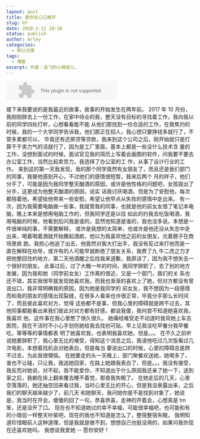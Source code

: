 ```yaml
---
layout: post
title: 爱你在心口难开
slug: hf
date: 2020-2-12 10:10
status: publish
author: Arley
categories: 
  - 默认分类
tags: 
  - 博客
excerpt: 作者：会飞的小裤衩儿.
---
```



<embed src="//music.163.com/style/swf/widget.swf?sid=1417885112&type=2&auto=1&width=278&height=32" width="298" height="52"  allowNetworking="all"></embed>

接下来我要说的是我最近的故事，故事的开始发生在两年前。
2017 年 10 月份，我刚刚辞去上一份工作，在家中待业的我，整天没有目标的寻找着工作，我向我以前的同学四处打听，心想看看能不能
从他们那找到一份合适的工作，在我焦灼的时候，我的一个大学同学告诉我，他们那正在招人，我心想只要挣钱多就行了，不管多累都可以，
毕竟还有还房贷等贷款，我来到这个公司之后，刚开始就只是打算干干卖力气的活就行了，因为是工厂里面，基本上都是一些没什么技术含
量的工作，没想到面试的时候，面试官见我的简历上写着会画图的软件，问我要不要去办公室工作，当然比起卖苦力，我选择了办公室的工
作，从事了设计行业的工作。
来到这的第一天我发现，我的那个同学竟然有女朋友了，而且还是我们部门的同事，我替他感到开心，不过他们的感情很短暂，我来后两个
月的样子，他们分手了，可能是因为我同学整天酗酒的原因，或许是他性格的问题吧，女孩提出了分手，这更成为他整天酗酒的原因，说实
话我讨厌喝酒，但是为了安慰他，每次都陪着他，希望给他带来一些安慰，希望让他早点从失败的感情中走出来。
有一次，因为我需要电脑做一些事，我就管我的同事，也就是他的前女友借了笔记本电脑，晚上本来是想用电脑工作的，但我同学还是以往
如此的约我去吃饭喝酒，我用电脑的时候，他看到后问我是谁的，显然他知道是谁的，我也没多说，本想是一件很单纯的事，不需要解释，
或许是我想的太简单，也或许是他还没从失恋中走出来，喝着喝着酒就开始撒起酒疯，他以为我喜欢他之前的女朋友，光着膀子在商场里疯
跑，我担心他追了出去，他竟然对我大打出手，我没有反过来打他而是一直在解释在劝导，或许有的人可能早就断绝了朋友关系，我费了九
牛二虎之力才把他整回住的地方，第二天他酒醒之后找我来道歉，我原谅了，因为我不想失去一个很好的朋友。
此事过后，过了大概一年的时间，我同学辞职了，去了别的地方发展，因为我和她（同学前女友）工作离的很近，又是一个部门，我们的关
系也还不错，其实我很早就发现她喜欢我，而我也渐渐的喜欢上了她，但对方都没有曾说出口，我非常明确我的原因，因为她是我同学的
前女友，我不想因为一段感情而和我的朋友的感情出现裂缝，在很多人看来也许很正常，毕竟分手那么长时间了，而且彼此喜欢对方，觉得
这些都不是事，但我心里的障碍就是跨不过去，其他同事都能看出来我们彼此对对方都有好感，都说我傻，我何尝不知道她喜欢我，我喜欢
他，这件事在我心里憋了很久很久。
她痛经难受走不动道时我背她上车去医院，我在干活时不小心手划伤她给我去找创可贴，早上见我没吃早餐分我早餐吃，等等等的事情都表
明了她喜欢我，也表明我喜欢她，但是。。。
在不久之前听说她要辞职了，我心里无比的难受，得知这个消息之后，我请他吃过几次饭看过几次电影，本想着找机会对她表白，但是每当
要说出口的时候，心里的障碍总是跨不过去，为此我很懊恼。
在她要走的头一天晚上，部门聚餐欢送她，她喝多了，谁也不让碰，只让我，我送她回家，在路上她跟我表白了，但是。。。我没有接受，
我反而对她说，对不起，我不能爱你，不知道出于什么原因我还亲了她一下，送到家之后，我躺在床上翻来覆去睡不着觉，那夜我失眠了。
在她走后的几天，心里空落落的，她还抽空回来看过我，当时心里无比的开心，但是我没表露出来，之后我们的聊天越来越少了，前几天
和她聊天，我问她你是不是找到对象了，她说是，我当时在开会，傻傻的回了一句，恭喜恭喜，走神的开着会，心想真是 tm 笨，还是没开了口。
现在也不知道她过的幸不幸福，可能很幸福吧，也可能和有的小情侣一样整天吵架吧，现在的我也不知道是怎么了，整宿整宿失眠，
我明知道珍惜眼前人这种道理，但是我就是做不到，想想自己也挺没用的，如果问我你现在还喜欢她吗，
我想说我爱她 -- 愿你安好！
